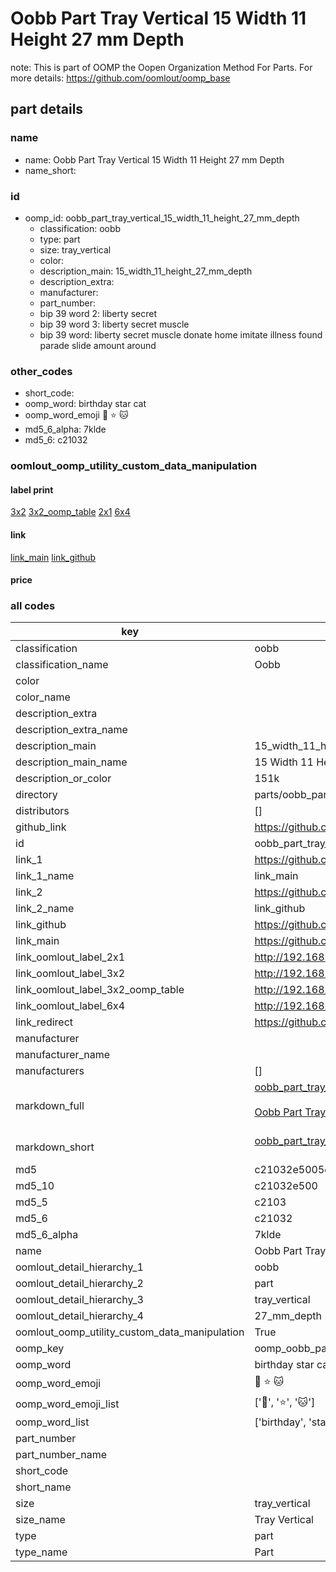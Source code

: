 # Oobb Part Tray Vertical 15 Width 11 Height 27 mm Depth  

note: This is part of OOMP the Oopen Organization Method For Parts. For more details: https://github.com/oomlout/oomp_base

##  part details
  







### name
* name: Oobb Part Tray Vertical 15 Width 11 Height 27 mm Depth
* name_short: 
### id
* oomp_id: oobb_part_tray_vertical_15_width_11_height_27_mm_depth
  * classification: oobb
  * type: part
  * size: tray_vertical
  * color: 
  * description_main: 15_width_11_height_27_mm_depth
  * description_extra: 
  * manufacturer: 
  * part_number: 
  * bip 39 word 2: liberty secret
  * bip 39 word 3: liberty secret muscle
  * bip 39 word: liberty secret muscle donate home imitate illness found parade slide amount around

### other_codes
* short_code: 
* oomp_word: birthday star cat
* oomp_word_emoji :birthday: :star: :cat:
* md5_6_alpha: 7klde
* md5_6: c21032






### oomlout_oomp_utility_custom_data_manipulation
#### label print
[3x2](http://192.168.1.245:1112/?label=oomp%207klde)
[3x2_oomp_table](http://192.168.1.108:1112/?label=oomp%207klde)
[2x1](http://192.168.1.242:1112/?label=oomp%207klde)
[6x4](http://192.168.1.55:1112/?label=oomp%207klde)    

#### link

[link_main](https://github.com/oomlout/oomlout_oomp_version_1_messy/tree/main/parts/oobb_part_tray_vertical_15_width_11_height_27_mm_depth) [link_github](https://github.com/oomlout/oomlout_oomp_version_1_messy/tree/main/parts/oobb_part_tray_vertical_15_width_11_height_27_mm_depth)                             

#### price







### all codes 
| key | value |  
| --- | --- |  
| classification | oobb |  
| classification_name | Oobb |  
| color |  |  
| color_name |  |  
| description_extra |  |  
| description_extra_name |  |  
| description_main | 15_width_11_height_27_mm_depth |  
| description_main_name | 15 Width 11 Height 27 mm Depth |  
| description_or_color | 151k |  
| directory | parts/oobb_part_tray_vertical_15_width_11_height_27_mm_depth |  
| distributors | [] |  
| github_link | https://github.com/oomlout/oomlout_oomp_part_src/tree/main/parts/oobb_part_tray_vertical_15_width_11_height_27_mm_depth |  
| id | oobb_part_tray_vertical_15_width_11_height_27_mm_depth |  
| link_1 | https://github.com/oomlout/oomlout_oomp_version_1_messy/tree/main/parts/oobb_part_tray_vertical_15_width_11_height_27_mm_depth |  
| link_1_name | link_main |  
| link_2 | https://github.com/oomlout/oomlout_oomp_version_1_messy/tree/main/parts/oobb_part_tray_vertical_15_width_11_height_27_mm_depth |  
| link_2_name | link_github |  
| link_github | https://github.com/oomlout/oomlout_oomp_version_1_messy/tree/main/parts/oobb_part_tray_vertical_15_width_11_height_27_mm_depth |  
| link_main | https://github.com/oomlout/oomlout_oomp_version_1_messy/tree/main/parts/oobb_part_tray_vertical_15_width_11_height_27_mm_depth |  
| link_oomlout_label_2x1 | http://192.168.1.242:1112/?label=oomp%207klde |  
| link_oomlout_label_3x2 | http://192.168.1.245:1112/?label=oomp%207klde |  
| link_oomlout_label_3x2_oomp_table | http://192.168.1.108:1112/?label=oomp%207klde |  
| link_oomlout_label_6x4 | http://192.168.1.55:1112/?label=oomp%207klde |  
| link_redirect | https://github.com/oomlout/oomlout_oomp_version_1_messy/tree/main/parts/oobb_part_tray_vertical_15_width_11_height_27_mm_depth |  
| manufacturer |  |  
| manufacturer_name |  |  
| manufacturers | [] |  
| markdown_full | [oobb_part_tray_vertical_15_width_11_height_27_mm_depth](none)<br>[](none)<br>[Oobb Part Tray Vertical 15 Width 11 Height 27 Mm Depth](none)<br><br> |  
| markdown_short | [oobb_part_tray_vertical_15_width_11_height_27_mm_depth](none)<br><br> |  
| md5 | c21032e5005c2e25c5b684112330a407 |  
| md5_10 | c21032e500 |  
| md5_5 | c2103 |  
| md5_6 | c21032 |  
| md5_6_alpha | 7klde |  
| name | Oobb Part Tray Vertical 15 Width 11 Height 27 mm Depth |  
| oomlout_detail_hierarchy_1 | oobb |  
| oomlout_detail_hierarchy_2 | part |  
| oomlout_detail_hierarchy_3 | tray_vertical |  
| oomlout_detail_hierarchy_4 | 27_mm_depth |  
| oomlout_oomp_utility_custom_data_manipulation | True |  
| oomp_key | oomp_oobb_part_tray_vertical_15_width_11_height_27_mm_depth |  
| oomp_word | birthday star cat |  
| oomp_word_emoji | :birthday: :star: :cat: |  
| oomp_word_emoji_list | [':birthday:', ':star:', ':cat:'] |  
| oomp_word_list | ['birthday', 'star', 'cat'] |  
| part_number |  |  
| part_number_name |  |  
| short_code |  |  
| short_name |  |  
| size | tray_vertical |  
| size_name | Tray Vertical |  
| type | part |  
| type_name | Part |  
